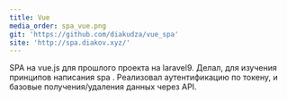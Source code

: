 ```yaml
---
title: Vue
media_order: spa_vue.png
git: 'https://github.com/diakudza/vue_spa'
site: 'http://spa.diakov.xyz/'
---
```


SPA на vue.js для прошлого проекта на laravel9. Делал, для изучения принципов написания spa . Реализовал аутентификацию по токену, и базовые получения/удаления данных через API.
